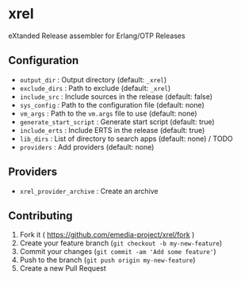 # xrel

eXtanded Release assembler for Erlang/OTP Releases

## Configuration

* `output_dir` : Output directory (default: `_xrel`)
* `exclude_dirs` : Path to exclude (default: `_xrel`)
* `include_src` : Include sources in the release (default: false)
* `sys_config` : Path to the configuration file (default: none)
* `vm_args` : Path to the `vm.args` file to use (default: none)
* `generate_start_script` : Generate start script (default: true)
* `include_erts` : Include ERTS in the release (default: true)
* `lib_dirs` : List of directory to search apps (default: none) / TODO
* `providers` : Add providers (default: none)

## Providers

* `xrel_provider_archive` : Create an archive

## Contributing

1. Fork it ( https://github.com/emedia-project/xrel/fork )
2. Create your feature branch (`git checkout -b my-new-feature`)
3. Commit your changes (`git commit -am 'Add some feature'`)
4. Push to the branch (`git push origin my-new-feature`)
5. Create a new Pull Request
